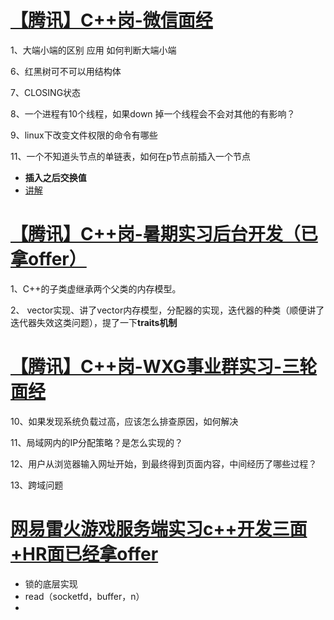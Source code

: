# [【腾讯】C++岗-微信面经](https://www.iamshuaidi.com/2855.html)

1、大端小端的区别 应用 如何判断大端小端

6、红黑树可不可以用结构体

7、CLOSING状态

8、一个进程有10个线程，如果down 掉一个线程会不会对其他的有影响？

9、linux下改变文件权限的命令有哪些

11、一个不知道头节点的单链表，如何在p节点前插入一个节点

- **插入之后交换值**
- [讲解](https://blog.csdn.net/yu876876/article/details/80587175)

# [【腾讯】C++岗-暑期实习后台开发（已拿offer）](https://www.iamshuaidi.com/2857.html)

1、C++的子类虚继承两个父类的内存模型。

2、 vector实现、讲了vector内存模型，分配器的实现，迭代器的种类（顺便讲了迭代器失效这类问题），提了一下**traits机制**

# [【腾讯】C++岗-WXG事业群实习-三轮面经](https://www.iamshuaidi.com/2859.html)

10、如果发现系统负载过高，应该怎么排查原因，如何解决

11、局域网内的IP分配策略？是怎么实现的？

12、用户从浏览器输入网址开始，到最终得到页面内容，中间经历了哪些过程？ 

13、跨域问题 

# [网易雷火游戏服务端实习c++开发三面+HR面已经拿offer](https://www.nowcoder.com/discuss/659654?channel=-1&source_id=profile_follow_post_nctrack)

- 锁的底层实现
- read（socketfd，buffer，n）
- 



